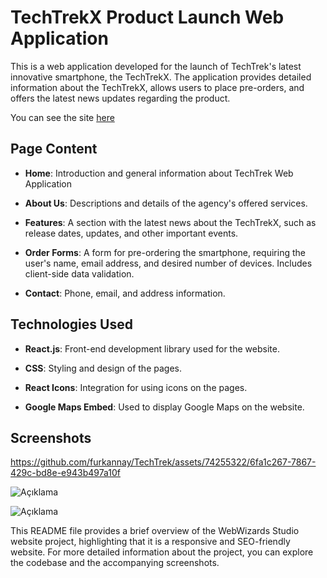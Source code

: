 # TechTrekX Product Launch Web Application

This is a web application developed for the launch of TechTrek's latest innovative smartphone, the TechTrekX. The application provides detailed information about the TechTrekX, allows users to place pre-orders, and offers the latest news updates regarding the product.

You can see the site [here](https://web-wizards-studios-seven.vercel.app)

## Page Content

- **Home**: Introduction and general information about TechTrek Web Application
  
- **About Us**: Descriptions and details of the agency's offered services.
  
- **Features**: A section with the latest news about the TechTrekX, such as release dates, updates, and other important events.

- **Order Forms**: A form for pre-ordering the smartphone, requiring the user's name, email address, and desired number of devices. Includes client-side data validation.
  
- **Contact**: Phone, email, and address information.

## Technologies Used

- **React.js**: Front-end development library used for the website.
  
- **CSS**: Styling and design of the pages.
  
- **React Icons**: Integration for using icons on the pages.
  
- **Google Maps Embed**: Used to display Google Maps on the website.

## Screenshots

https://github.com/furkannay/TechTrek/assets/74255322/6fa1c267-7867-429c-bd8e-e943b497a10f



![Açıklama](https://github.com/furkannay/TechTrek/assets/74255322/9a7e0802-872f-4df5-9e15-6af14ea1b152)

![Açıklama](https://github.com/furkannay/TechTrek/assets/74255322/9397c75e-a60b-4ba8-88a1-db0f3690f450)

This README file provides a brief overview of the WebWizards Studio website project, highlighting that it is a responsive and SEO-friendly website. For more detailed information about the project, you can explore the codebase and the accompanying screenshots.

